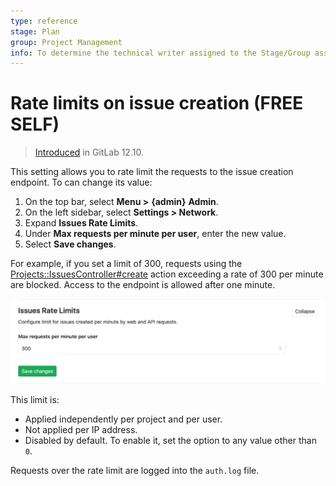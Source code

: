 ```yaml
---
type: reference
stage: Plan
group: Project Management
info: To determine the technical writer assigned to the Stage/Group associated with this page, see https://about.gitlab.com/handbook/engineering/ux/technical-writing/#assignments
---
```


# Rate limits on issue creation **(FREE SELF)**

> [Introduced](https://gitlab.com/gitlab-org/gitlab/-/merge_requests/28129) in GitLab 12.10.

This setting allows you to rate limit the requests to the issue creation endpoint.
To can change its value:

1. On the top bar, select **Menu >** **{admin}** **Admin**.
1. On the left sidebar, select **Settings > Network**.
1. Expand **Issues Rate Limits**.
1. Under **Max requests per minute per user**, enter the new value.
1. Select **Save changes**.

For example, if you set a limit of 300, requests using the
[Projects::IssuesController#create](https://gitlab.com/gitlab-org/gitlab/raw/master/app/controllers/projects/issues_controller.rb)
action exceeding a rate of 300 per minute are blocked. Access to the endpoint is allowed after one minute.

![Rate limits on issues creation](img/rate_limit_on_issues_creation_v13_1.png)

This limit is:

- Applied independently per project and per user.
- Not applied per IP address.
- Disabled by default. To enable it, set the option to any value other than `0`.

Requests over the rate limit are logged into the `auth.log` file.
